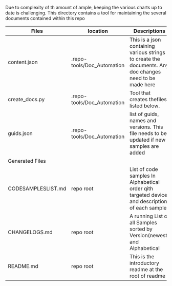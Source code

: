 Due to complexity of th amount of ample, keeping the various charts up to date is challenging. This directory contains a tool for maintaining the several documents contained within this repo

|Files |location|Descriptions|
|---|-|--|
|content.json|.repo-tools/Doc_Automation|This is a json containing various strings to create the documents. Any doc changes need to be made here|
|create_docs.py|.repo-tools/Doc_Automation|Tool that creates thefiles listed below. |
|guids.json|.repo-tools/Doc_Automation|list of guids, names and versions. This file needs to be updated if new samples are added|
|Generated Files |
|CODESAMPLESLIST.md| repo root|List of code samples In Alphabetical order qith targeted device and description of each sample |
|CHANGELOGS.md| repo root|A running List of all Samples sorted by Version(newest) and Alphabetical|
|README.md| repo root|This is the introductory readme at the root of readme |
